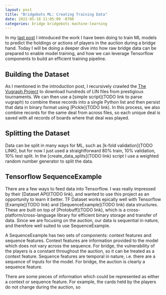 ```yaml
---
layout: post
title: "Bridgebots ML: Creating Training Data"
date: 2022-05-18 11:05:09 -0700
categories: bridge bridgebots machine-learning
---
```


In my [last post](/posts/Bridgebots-ML-Introduction) I introduced the work I have been doing to train ML models to predict the holdings or actions of players in the auction during a bridge hand. Today I will be doing a deeper dive into how raw bridge data can be prepared to enable model training, and how we can leverage Tensorflow components to build an efficient training pipeline.

## Building the Dataset
As I mentioned in the introduction post, I recursively crawled the [The Vugraph Project](https://www.sarantakos.com/bridge/vugraph.html) to download hundreds of LIN files from prestigious tournaments. We can then use a [simple script](TODO link to parse vugraph) to combine these records into a single Python list and then persist that data in binary format using [Pickle](TODO link). In this process, we also combine records for the same deal from across files, so each unique deal is saved with all records of boards where that deal was played.

## Splitting the Dataset
Data can be split in many ways for ML, such as [k-fold validation](TODO LINK), but for now I just used a straightforward 80% train, 10% validation, 10% test split. In the [create_data_splits](TODO link) script I use a weighted random number generator to split the data.

## Tensorflow SequenceExample
There are a few ways to feed data into Tensorflow. I was really impressed by their [Dataset API](TODO link), and wanted to use this project as an opportunity to learn it better. TF Dataset works epically well with Tensorflow [Example](TODO link) and [SequenceExample](TODO link) data structures. These are built on top of [Protobuff](TODO link), which is a cross-platform/cross-language library for efficient binary storage and transfer of data. Since we are focusing on the auction, our data is sequential in nature, and therefore well suited to use SequenceExample.

A SequenceExample has two sets of components: context features and sequence features. Context features are information provided to the model which does not vary across the sequence. For bridge, the vulnerability of the players is a constant throughout the auction, so it can be treated as a context feature. Sequence features are temporal in nature, i.e. there are a sequence of inputs for the model. For bridge, the auction is clearly a sequence feature.

There are some pieces of information which could be represented as either a context or sequence feature. For example, the cards held by the players do not change during the auction, so 